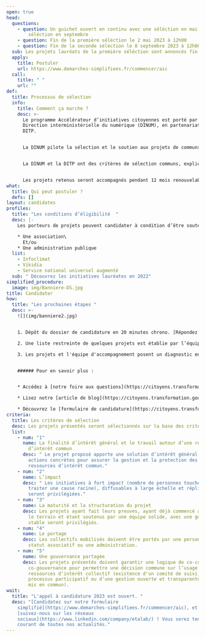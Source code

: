```yaml
---
open: true
head:
  questions:
    - question: Un guichet ouvert en continu avec une séléction en mai et une
        séléction en septembre
    - question: Fin de la première séléction le 2 mai 2023 à 12h00
    - question: Fin de la seconde séléction le 8 septembre 2023 à 12h00
  sub: Les projets lauréats de la première séléction sont annoncés fin mai.
  apply:
    title: Postuler
    url: https://www.demarches-simplifiees.fr/commencer/aic
  call:
    title: " "
    url: ""
def:
  title: Processus de sélection
  info:
    title: Comment ça marche ?
    desc: >-
      Le programme Accélérateur d’initiatives citoyennes est porté par la
      Direction interministérielle du numérique (DINUM), en partenariat avec la
      DITP.


      La DINUM pilote la sélection et le soutien aux projets de communs numériques. La Direction interministérielle de la transformation publique (DITP) pilote la sélection et le soutien aux communs qui se structurent autour de ressources, matérielles ou immatérielles, d’intérêt commun dont la dimension numérique n’est pas au cœur de leur action.


      La DINUM et la DITP ont des critères de sélection communs, explicités dans le cahier des charges de l’appel à projet. En revanche, la nature distincte des projets candidats induit deux processus de sélection différents.


      Les projets retenus seront accompagnés pendant 12 mois renouvelables par la DINUM ou la DITP, suivant ce à quoi ils auront candidaté.
what:
  title: Qui peut postuler ?
  defs: []
layout: candidates
profiles:
  title: "Les conditions d’éligibilité  "
  desc: |-
    Les porteurs de projets peuvent candidater à condition d’être soutenus par :

    * Une association\
      Et/ou
    * Une administration publique
  list:
    - Infoclimat
    - Vikidia
    - Service national universel augmenté
  sub: " Découvrez les initiatives lauréates en 2022"
simplified_procedure:
  image: img/Banniere-DS.jpg
title: Candidater
how:
  title: "Les prochaines étapes "
  desc: >-
    ![](img/banniere2.jpg)


    1. Dépôt du dossier de candidature en 20 minutes chrono. [Répondez à notre formulaire simplifié](https://www.demarches-simplifiees.fr/commencer/aic) et recevez une réponse rapidement.

    2. Une liste restreinte de quelques projets est établie par l’équipe de l’AIC. Pour le premier tirage, les projets en liste restreinte, sont examinés par un jury, avec le concours de personnalités qualifiées, dans le mois suivant l’ouverture du guichet. Le second tirage a lieu à l'automne.

    3. Les projets et l'équipe d'accompagnement posent un diagnostic ensemble pour établir la feuille de route de l'accompagnement.


    ###### Pour en savoir plus :


    * Accédez à [notre foire aux questions](https://citoyens.transformation.gouv.fr/faq/)

    * Lisez notre [article de blog](https://citoyens.transformation.gouv.fr/actualites/7-mois-apres-ses-debuts-un-premier-bilan-positif-pour-laccelerateur-dinitiatives-citoyennes/)

    * Découvrez le [formulaire de candidature](https://citoyens.transformation.gouv.fr/img/candidature-à-l-accélérateur-d-initiatives-citoyennes.pdf) à compléter
criteria:
  title: Les critères de sélection
  desc: Les projets présentés seront sélectionnés sur la base des critères suivants
  list:
    - num: "1"
      name: La finalité d’intérêt général et le travail autour d’une ressource
        d’intérêt commun
      desc: " Le projet proposé apporte une solution d’intérêt général et propose des
        actions concrètes pour assurer la gestion et la protection des
        ressources d’intérêt commun."
    - num: "2"
      name: L’impact
      desc: " Les initiatives à fort impact (nombre de personnes touchées, capacité à
        traiter une cause racine), diffusables à large échelle et réplicables
        seront privilégiées."
    - num: "3"
      name: La maturité et la structuration du projet
      desc: Les projets ayant fait leurs preuves, ayant déjà commencé à travailler sur
        le terrain et étant soutenus par une équipe solide, avec une gouvernance
        stable seront privilégiés.
    - num: "4"
      name: Le portage
      desc: Les collectifs mobilisés doivent être portés par une personne morale à
        statut associatif ou une administration.
    - num: "5"
      name: Une gouvernance partagée
      desc: Les projets présentés doivent garantir une logique de co-construction et
        co-gouvernance pour permettre une décision commune sur l’usage des
        ressources d’intérêt collectif (existence d'un comité de suivi, d’un
        processus participatif ou d’une gestion ouverte et transparente du bien
        mis en commun).
wait:
  title: "L'appel à candidature 2023 est ouvert. "
  desc: "[Candidatez sur notre formulaire
    simplifié](https://www.demarches-simplifiees.fr/commencer/aic), et
    [suivez-nous sur les réseaux
    sociaux](https://www.linkedin.com/company/etalab/) ! Vous serez tenus au
    courant de toutes nos actualités."
---
```

